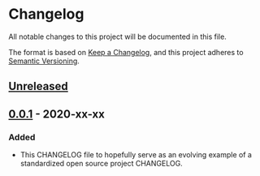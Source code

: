 # Changelog

All notable changes to this project will be documented in this file.

The format is based on [Keep a Changelog](https://keepachangelog.com/en/1.0.0/),
and this project adheres to [Semantic Versioning](https://semver.org/spec/v2.0.0.html).

## [Unreleased]

## [0.0.1] - 2020-xx-xx

### Added

-   This CHANGELOG file to hopefully serve as an evolving example of a
    standardized open source project CHANGELOG.

[unreleased]: https://github.com/mrgreentech/eslint-config-gametek/compare/v1.0.0...HEAD
[0.0.1]: https://github.com/mrgreentech/eslint-config-gametek/releases/tag/v0.0.1
